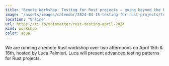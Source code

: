 ```yaml
---
title: "Remote Workshop: Testing for Rust projects – going beyond the basics"
image: "/assets/images/calendar/2024-04-15-testing-for-rust-projects/testingforrustprojects.jpg"
location: "Online"
url: https://ti.to/mainmatter/rust-testing-april-2024
kind: workshop
color: aqua
---
```


We are running a remote Rust workshop over two afternoons on April 15th & 16th,
hosted by Luca Palmieri. Luca will present advanced testing patterns for Rust
projects.

